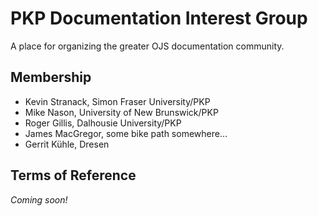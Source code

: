 # PKP Documentation Interest Group

A place for organizing the greater OJS documentation community.

## Membership

- Kevin Stranack, Simon Fraser University/PKP
- Mike Nason, University of New Brunswick/PKP
- Roger Gillis, Dalhousie University/PKP
- James MacGregor, some bike path somewhere...
- Gerrit Kühle, Dresen

## Terms of Reference

_Coming soon!_

